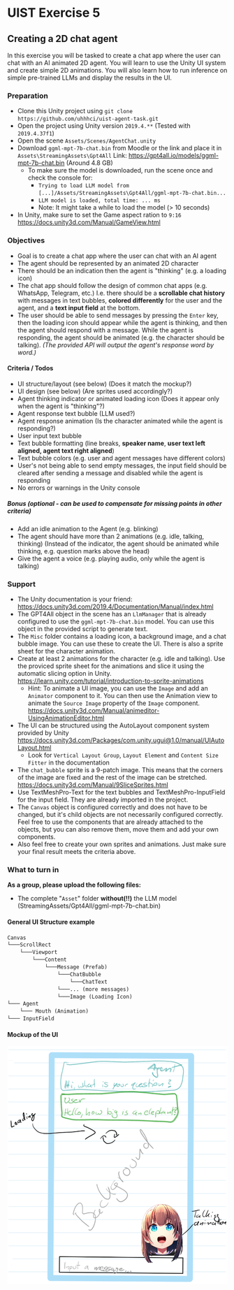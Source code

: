 # UIST Exercise 5

## Creating a 2D chat agent

In this exercise you will be tasked to create a chat app where the user can chat with an AI animated 2D agent. You will learn to use the Unity UI system and create simple 2D animations. You will also learn how to run inference on simple pre-trained LLMs and display the results in the UI.

### Preparation

- Clone this Unity project using `git clone https://github.com/uhhhci/uist-agent-task.git`
- Open the project using Unity version `2019.4.**` (Tested with `2019.4.37f1`)
- Open the scene `Assets/Scenes/AgentChat.unity`
- Download `ggml-mpt-7b-chat.bin` from Moodle or the link and place it in `Assets\StreamingAssets\Gpt4All` Link: <https://gpt4all.io/models/ggml-mpt-7b-chat.bin> (Around 4.8 GB)
  - To make sure the model is downloaded, run the scene once and check the console for:
    - `Trying to load LLM model from [...]/Assets/StreamingAssets\Gpt4All/ggml-mpt-7b-chat.bin...`
    - `LLM model is loaded, total time: ... ms`
    - Note: It might take a while to load the model (> 10 seconds)
- In Unity, make sure to set the Game aspect ration to `9:16` <https://docs.unity3d.com/Manual/GameView.html>

### Objectives

- Goal is to create a chat app where the user can chat with an AI agent
- The agent should be represented by an animated 2D character
- There should be an indication then the agent is "thinking" (e.g. a loading icon)
- The chat app should follow the design of common chat apps (e.g. WhatsApp, Telegram, etc.) I.e. there should be a **scrollable chat history** with messages in text bubbles, **colored differently** for the user and the agent, and a **text input field** at the bottom.
- The user should be able to send messages by pressing the `Enter` key, then the loading icon should appear while the agent is thinking, and then the agent should respond with a message. While the agent is responding, the agent should be animated (e.g. the character should be talking). *(The provided API will output the agent's response word by word.)*

#### Criteria / Todos

- UI structure/layout (see below) (Does it match the mockup?)
- UI design (see below) (Are sprites used accordingly?)
- Agent thinking indicator or animated loading icon (Does it appear only when the agent is "thinking"?)
- Agent response text bubble (LLM used?)
- Agent response animation (Is the character animated while the agent is responding?)
- User input text bubble
- Text bubble formatting (line breaks, **speaker name**, **user text left aligned, agent text right aligned**)
- Text bubble colors (e.g. user and agent messages have different colors)
- User's not being able to send empty messages, the input field should be cleared after sending a message and disabled while the agent is responding
- No errors or warnings in the Unity console

##### Bonus (optional - can be used to compensate for missing points in other criteria)

- Add an idle animation to the Agent (e.g. blinking)
- The agent should have more than 2 animations (e.g. idle, talking, thinking) (Instead of the indicator, the agent should be animated while thinking, e.g. question marks above the head)
- Give the agent a voice (e.g. playing audio, only while the agent is talking)

### Support

- The Unity documentation is your friend: <https://docs.unity3d.com/2019.4/Documentation/Manual/index.html>
- The GPT4All object in the scene has an `LlmManager` that is already configured to use the `ggml-mpt-7b-chat.bin` model. You can use this object in the provided script to generate text.
- The `Misc` folder contains a loading icon, a background image, and a chat bubble image. You can use these to create the UI. There is also a sprite sheet for the character animation.
- Create at least 2 animations for the character (e.g. idle and talking). Use the proviced sprite sheet for the animations and slice it using the automatic slicing option in Unity. <https://learn.unity.com/tutorial/introduction-to-sprite-animations>
  - Hint: To animate a UI image, you can use the `Image` and add an `Animator` component to it. You can then use the Animation view to animate the `Source Image` property of the `Image` component. <https://docs.unity3d.com/Manual/animeditor-UsingAnimationEditor.html>
- The UI can be structured using the AutoLayout component system provided by Unity <https://docs.unity3d.com/Packages/com.unity.ugui@1.0/manual/UIAutoLayout.html>
  - Look for `Vertical Layout Group`, `Layout Element` and `Content Size Fitter` in the documentation
- The `chat_bubble` sprite is a 9-patch image. This means that the corners of the image are fixed and the rest of the image can be stretched. <https://docs.unity3d.com/Manual/9SliceSprites.html>
- Use TextMeshPro-Text for the text bubbles and TextMeshPro-InputField for the input field. They are already imported in the project.
- The `Canvas` object is configured correctly and does not have to be changed, but it's child objects are not necessarily configured correctly. Feel free to use the components that are already attached to the objects, but you can also remove them, move them and add your own components.
- Also feel free to create your own sprites and animations. Just make sure your final result meets the criteria above.

### What to turn in

**As a group, please upload the following files:**

- The complete "`Asset`" folder **without(!!)** the LLM model (StreamingAssets/Gpt4All/ggml-mpt-7b-chat.bin)

#### General UI Structure example

```txt
Canvas
└───ScrollRect
    └───Viewport
        └───Content
            └───Message (Prefab)
                └───ChatBubble
                    └───ChatText
                └───... (more messages)
                └───Image (Loading Icon)
└─── Agent 
    └─── Mouth (Animation)
└─── InputField
```

#### Mockup of the UI

![Mockup](mockup.png)
